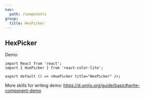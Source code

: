 ```yaml
---
nav:
  path: /components
group:
  title: HexPicker
---
```


## HexPicker

Demo:

```tsx
import React from 'react';
import { HuePicker } from 'react-color-lite';

export default () => <HuePicker title="HexPicker" />;
```

More skills for writing demo: https://d.umijs.org/guide/basic#write-component-demo
